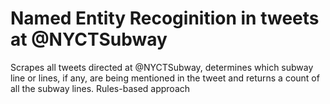 # Named Entity Recoginition in tweets at @NYCTSubway 

Scrapes all tweets directed at @NYCTSubway, determines which subway line or lines, if any, are being mentioned in the tweet and returns a count of all the subway lines. Rules-based approach
